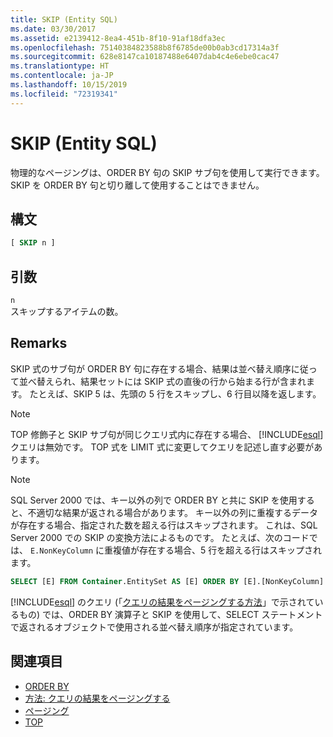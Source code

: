 ```yaml
---
title: SKIP (Entity SQL)
ms.date: 03/30/2017
ms.assetid: e2139412-8ea4-451b-8f10-91af18dfa3ec
ms.openlocfilehash: 75140384823588b8f6785de00b0ab3cd17314a3f
ms.sourcegitcommit: 628e8147ca10187488e6407dab4c4e6ebe0cac47
ms.translationtype: HT
ms.contentlocale: ja-JP
ms.lasthandoff: 10/15/2019
ms.locfileid: "72319341"
---
```

# <a name="skip-entity-sql"></a>SKIP (Entity SQL)

物理的なページングは、ORDER BY 句の SKIP サブ句を使用して実行できます。 SKIP を ORDER BY 句と切り離して使用することはできません。

## <a name="syntax"></a>構文

```sql
[ SKIP n ]
```

## <a name="arguments"></a>引数

`n` \
スキップするアイテムの数。

## <a name="remarks"></a>Remarks

SKIP 式のサブ句が ORDER BY 句に存在する場合、結果は並べ替え順序に従って並べ替えられ、結果セットには SKIP 式の直後の行から始まる行が含まれます。 たとえば、SKIP 5 は、先頭の 5 行をスキップし、6 行目以降を返します。

> [!NOTE]
> TOP 修飾子と SKIP サブ句が同じクエリ式内に存在する場合、 [!INCLUDE[esql](../../../../../../includes/esql-md.md)] クエリは無効です。 TOP 式を LIMIT 式に変更してクエリを記述し直す必要があります。

> [!NOTE]
> SQL Server 2000 では、キー以外の列で ORDER BY と共に SKIP を使用すると、不適切な結果が返される場合があります。 キー以外の列に重複するデータが存在する場合、指定された数を超える行はスキップされます。 これは、SQL Server 2000 での SKIP の変換方法によるものです。 たとえば、次のコードでは、 `E.NonKeyColumn` に重複値が存在する場合、5 行を超える行はスキップされます。
>
> ```sql
> SELECT [E] FROM Container.EntitySet AS [E] ORDER BY [E].[NonKeyColumn] DESC SKIP 5L
> ```

[!INCLUDE[esql](../../../../../../includes/esql-md.md)] のクエリ (「[クエリの結果をページングする方法](https://docs.microsoft.com/previous-versions/dotnet/netframework-4.0/bb738702(v=vs.100))」で示されているもの) では、ORDER BY 演算子と SKIP を使用して、SELECT ステートメントで返されるオブジェクトで使用される並べ替え順序が指定されています。

## <a name="see-also"></a>関連項目

- [ORDER BY](order-by-entity-sql.md)
- [方法: クエリの結果をページングする](https://docs.microsoft.com/previous-versions/dotnet/netframework-4.0/bb738702(v=vs.100))
- [ページング](paging-entity-sql.md)
- [TOP](top-entity-sql.md)
